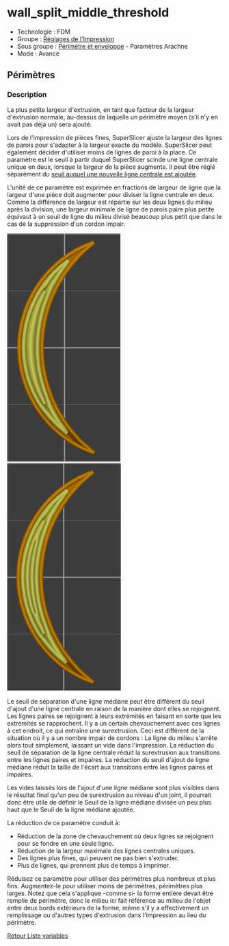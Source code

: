 # wall_split_middle_threshold

* Technologie : FDM
* Groupe : [Réglages de l'Impression](../print_settings/print_settings.md)
* Sous groupe : [Périmètre et enveloppe](../print_settings/print_settings.md#périmètre-et-enveloppe)  - Paramètres Arachne 
* Mode : Avancé

## Périmètres

### Description

La plus petite largeur d'extrusion, en tant que facteur de la largeur d'extrusion normale, au-dessus de laquelle un périmètre moyen (s'il n'y en avait pas déjà un) sera ajouté. 

Lors de l'impression de pièces fines, SuperSlicer ajuste la largeur des lignes de parois pour s'adapter à la largeur exacte du modèle. SuperSlicer peut également décider d'utiliser moins de lignes de paroi à la place. Ce paramètre est le seuil à partir duquel SuperSlicer scinde une ligne centrale unique en deux, lorsque la largeur de la pièce augmente. Il peut être réglé séparément du [seuil auquel une nouvelle ligne centrale est ajoutée](wall_add_middle_threshold.md).

 L'unité de ce paramètre est exprimée en fractions de largeur de ligne que la largeur d'une pièce doit augmenter pour diviser la ligne centrale en deux. Comme la différence de largeur est répartie sur les deux lignes du milieu après la division, une largeur minimale de ligne de parois paire plus petite équivaut à un seuil de ligne du milieu divisé beaucoup plus petit que dans le cas de la suppression d'un cordon impair.

![La ligne centrale est élargie pour s'adapter](./images/wall_split_middle_threshold/wall_split_middle_threshold_80.png)
![En réduisant ce paramètre, il utilise plutôt deux lignes](./images/wall_split_middle_threshold/wall_split_middle_threshold_50.png)


Le seuil de séparation d'une ligne médiane peut être différent du seuil d'ajout d'une ligne centrale en raison de la manière dont elles se rejoignent. Les lignes paires se rejoignent à leurs extrémités en faisant en sorte que les extrémités se rapprochent. Il y a un certain chevauchement avec ces lignes à cet endroit, ce qui entraîne une surextrusion. Ceci est différent de la situation où il y a un nombre impair de cordons : La ligne du milieu s'arrête alors tout simplement, laissant un vide dans l'impression. La réduction du seuil de séparation de la ligne centrale réduit la surextrusion aux transitions entre les lignes paires et impaires. La réduction du seuil d'ajout de ligne médiane réduit la taille de l'écart aux transitions entre les lignes paires et impaires.

Les vides laissés lors de l'ajout d'une ligne médiane sont plus visibles dans le résultat final qu'un peu de surextrusion au niveau d'un joint, il pourrait donc être utile de définir le Seuil de la ligne médiane divisée un peu plus haut que le Seuil de la ligne médiane ajoutée.

La réduction de ce paramètre conduit à:
* Réduction de la zone de chevauchement où deux lignes se rejoignent pour se fondre en une seule ligne.
* Réduction de la largeur maximale des lignes centrales uniques.
* Des lignes plus fines, qui peuvent ne pas bien s'extruder.
* Plus de lignes, qui prennent plus de temps à imprimer.

Réduisez ce paramètre pour utiliser des périmètres plus nombreux et plus fins. Augmentez-le pour utiliser moins de périmètres, périmètres plus larges. Notez que cela s'applique -comme si- la forme entière devait être remplie de périmètre, donc le milieu ici fait référence au milieu de l'objet entre deux bords extérieurs de la forme, même s'il y a effectivement un remplissage ou d'autres types d'extrusion dans l'impression au lieu du périmètre.


[Retour Liste variables](variable_list.md)